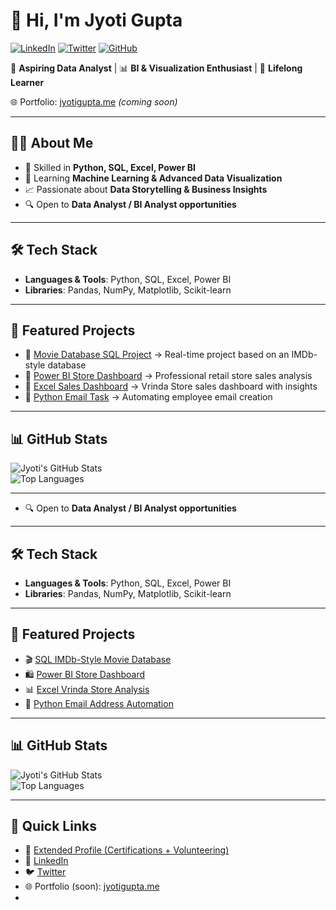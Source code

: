 # 👋 Hi, I'm Jyoti Gupta  

[![LinkedIn](https://img.shields.io/badge/LinkedIn-0077B5?style=flat&logo=linkedin&logoColor=white)](https://www.linkedin.com/in/jyoti-gupta--) 
[![Twitter](https://img.shields.io/badge/Twitter-1DA1F2?style=flat&logo=twitter&logoColor=white)](https://twitter.com/JyotiGupta17998) 
[![GitHub](https://img.shields.io/badge/GitHub-100000?style=flat&logo=github&logoColor=white)](https://github.com/jyotigupta17998)  

💼 **Aspiring Data Analyst** | 📊 **BI & Visualization Enthusiast** | 🌱 **Lifelong Learner**  

🌐 Portfolio: [jyotigupta.me](https://jyotigupta.me) *(coming soon)*  

---

## 🧑‍💻 About Me
- 🎯 Skilled in **Python, SQL, Excel, Power BI**  
- 🌱 Learning **Machine Learning & Advanced Data Visualization**  
- 📈 Passionate about **Data Storytelling & Business Insights**  
- 🔍 Open to **Data Analyst / BI Analyst opportunities**  

---

## 🛠 Tech Stack
- **Languages & Tools**: Python, SQL, Excel, Power BI  
- **Libraries**: Pandas, NumPy, Matplotlib, Scikit-learn  

---

## 📂 Featured Projects
- 🔹 [Movie Database SQL Project](https://github.com/jyotigupta17998/SQL---Real-time-mini-project-based-on-a-Movie-Database-IMDb-style) → Real-time project based on an IMDb-style database  
- 🔹 [Power BI Store Dashboard](https://github.com/jyotigupta17998/Store_PowerBI_Dashboard) → Professional retail store sales analysis  
- 🔹 [Excel Sales Dashboard](https://github.com/jyotigupta17998/Store-Data-Analysis-Dashboard-Using-Excel) → Vrinda Store sales dashboard with insights  
- 🔹 [Python Email Task](https://github.com/jyotigupta17998/email-address-task-python) → Automating employee email creation  

---

## 📊 GitHub Stats
![Jyoti's GitHub Stats](https://github-readme-stats.vercel.app/api?username=jyotigupta17998&show_icons=true&theme=radical)  
![Top Languages](https://github-readme-stats.vercel.app/api/top-langs/?username=jyotigupta17998&layout=compact&theme=radical)  

---
- 🔍 Open to **Data Analyst / BI Analyst opportunities**  

---

## 🛠 Tech Stack
- **Languages & Tools**: Python, SQL, Excel, Power BI  
- **Libraries**: Pandas, NumPy, Matplotlib, Scikit-learn  

---

## 📂 Featured Projects
- 🎬 [SQL IMDb-Style Movie Database](https://github.com/jyotigupta17998/SQL---Real-time-mini-project-based-on-a-Movie-Database-IMDb-style)  
- 🛍️ [Power BI Store Dashboard](https://github.com/jyotigupta17998/Store_PowerBI_Dashboard)  
- 📊 [Excel Vrinda Store Analysis](https://github.com/jyotigupta17998/Store-Data-Analysis-Dashboard-Using-Excel)  
- 📧 [Python Email Address Automation](https://github.com/jyotigupta17998/email-address-task-python)  

---

## 📊 GitHub Stats
![Jyoti's GitHub Stats](https://github-readme-stats.vercel.app/api?username=jyotigupta17998&show_icons=true&theme=radical)  
![Top Languages](https://github-readme-stats.vercel.app/api/top-langs/?username=jyotigupta17998&layout=compact&theme=radical)  

---

## 🔗 Quick Links
- 📄 [Extended Profile (Certifications + Volunteering)](./README-detailed.md)  
- 💼 [LinkedIn](https://www.linkedin.com/in/jyoti-gupta--)  
- 🐦 [Twitter](https://twitter.com/JyotiGupta17998)  
- 🌐 Portfolio (soon): [jyotigupta.me](https://jyotigupta.me)
- 
